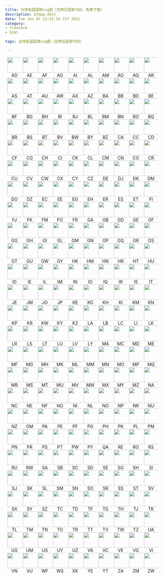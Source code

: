```yaml
---
title: 全球各国国旗svg图（含两位国家代码，免费下载）
description: ${map.des}
date: Tue Jun 07 22:51:54 CST 2022
category:
- frontend
- html

tags: 全球各国国旗svg图（含两位国家代码）

---
```


<div style="text-align: center; ">
<div>
<div class="nation-item"><div><img src="/images/flags/1x1/ad.svg" style="width: 50px; " /></div>
<div style="" class="code">ad</div>
</div>
  <div class="nation-item"><div><img src="/images/flags/1x1/ae.svg" style="width: 50px; " /></div>
<div style="" class="code">ae</div>
</div>
  <div class="nation-item"><div><img src="/images/flags/1x1/af.svg" style="width: 50px; " /></div>
<div style="" class="code">af</div>
</div>
  <div class="nation-item"><div><img src="/images/flags/1x1/ag.svg" style="width: 50px; " /></div>
<div style="" class="code">ag</div>
</div>
  <div class="nation-item"><div><img src="/images/flags/1x1/ai.svg" style="width: 50px; " /></div>
<div style="" class="code">ai</div>
</div>
  <div class="nation-item"><div><img src="/images/flags/1x1/al.svg" style="width: 50px; " /></div>
<div style="" class="code">al</div>
</div>
  <div class="nation-item"><div><img src="/images/flags/1x1/am.svg" style="width: 50px; " /></div>
<div style="" class="code">am</div>
</div>
  <div class="nation-item"><div><img src="/images/flags/1x1/ao.svg" style="width: 50px; " /></div>
<div style="" class="code">ao</div>
</div>
  <div class="nation-item"><div><img src="/images/flags/1x1/aq.svg" style="width: 50px; " /></div>
<div style="" class="code">aq</div>
</div>
  <div class="nation-item"><div><img src="/images/flags/1x1/ar.svg" style="width: 50px; " /></div>
<div style="" class="code">ar</div>
</div>
        </div><div>
  <div class="nation-item"><div><img src="/images/flags/1x1/as.svg" style="width: 50px; " /></div>
<div style="" class="code">as</div>
</div>
  <div class="nation-item"><div><img src="/images/flags/1x1/at.svg" style="width: 50px; " /></div>
<div style="" class="code">at</div>
</div>
  <div class="nation-item"><div><img src="/images/flags/1x1/au.svg" style="width: 50px; " /></div>
<div style="" class="code">au</div>
</div>
  <div class="nation-item"><div><img src="/images/flags/1x1/aw.svg" style="width: 50px; " /></div>
<div style="" class="code">aw</div>
</div>
  <div class="nation-item"><div><img src="/images/flags/1x1/ax.svg" style="width: 50px; " /></div>
<div style="" class="code">ax</div>
</div>
  <div class="nation-item"><div><img src="/images/flags/1x1/az.svg" style="width: 50px; " /></div>
<div style="" class="code">az</div>
</div>
  <div class="nation-item"><div><img src="/images/flags/1x1/ba.svg" style="width: 50px; " /></div>
<div style="" class="code">ba</div>
</div>
  <div class="nation-item"><div><img src="/images/flags/1x1/bb.svg" style="width: 50px; " /></div>
<div style="" class="code">bb</div>
</div>
  <div class="nation-item"><div><img src="/images/flags/1x1/bd.svg" style="width: 50px; " /></div>
<div style="" class="code">bd</div>
</div>
  <div class="nation-item"><div><img src="/images/flags/1x1/be.svg" style="width: 50px; " /></div>
<div style="" class="code">be</div>
</div>
        </div><div>
  <div class="nation-item"><div><img src="/images/flags/1x1/bf.svg" style="width: 50px; " /></div>
<div style="" class="code">bf</div>
</div>
  <div class="nation-item"><div><img src="/images/flags/1x1/bg.svg" style="width: 50px; " /></div>
<div style="" class="code">bg</div>
</div>
  <div class="nation-item"><div><img src="/images/flags/1x1/bh.svg" style="width: 50px; " /></div>
<div style="" class="code">bh</div>
</div>
  <div class="nation-item"><div><img src="/images/flags/1x1/bi.svg" style="width: 50px; " /></div>
<div style="" class="code">bi</div>
</div>
  <div class="nation-item"><div><img src="/images/flags/1x1/bj.svg" style="width: 50px; " /></div>
<div style="" class="code">bj</div>
</div>
  <div class="nation-item"><div><img src="/images/flags/1x1/bl.svg" style="width: 50px; " /></div>
<div style="" class="code">bl</div>
</div>
  <div class="nation-item"><div><img src="/images/flags/1x1/bm.svg" style="width: 50px; " /></div>
<div style="" class="code">bm</div>
</div>
  <div class="nation-item"><div><img src="/images/flags/1x1/bn.svg" style="width: 50px; " /></div>
<div style="" class="code">bn</div>
</div>
  <div class="nation-item"><div><img src="/images/flags/1x1/bo.svg" style="width: 50px; " /></div>
<div style="" class="code">bo</div>
</div>
  <div class="nation-item"><div><img src="/images/flags/1x1/bq.svg" style="width: 50px; " /></div>
<div style="" class="code">bq</div>
</div>
        </div><div>
  <div class="nation-item"><div><img src="/images/flags/1x1/br.svg" style="width: 50px; " /></div>
<div style="" class="code">br</div>
</div>
  <div class="nation-item"><div><img src="/images/flags/1x1/bs.svg" style="width: 50px; " /></div>
<div style="" class="code">bs</div>
</div>
  <div class="nation-item"><div><img src="/images/flags/1x1/bt.svg" style="width: 50px; " /></div>
<div style="" class="code">bt</div>
</div>
  <div class="nation-item"><div><img src="/images/flags/1x1/bv.svg" style="width: 50px; " /></div>
<div style="" class="code">bv</div>
</div>
  <div class="nation-item"><div><img src="/images/flags/1x1/bw.svg" style="width: 50px; " /></div>
<div style="" class="code">bw</div>
</div>
  <div class="nation-item"><div><img src="/images/flags/1x1/by.svg" style="width: 50px; " /></div>
<div style="" class="code">by</div>
</div>
  <div class="nation-item"><div><img src="/images/flags/1x1/bz.svg" style="width: 50px; " /></div>
<div style="" class="code">bz</div>
</div>
  <div class="nation-item"><div><img src="/images/flags/1x1/ca.svg" style="width: 50px; " /></div>
<div style="" class="code">ca</div>
</div>
  <div class="nation-item"><div><img src="/images/flags/1x1/cc.svg" style="width: 50px; " /></div>
<div style="" class="code">cc</div>
</div>
  <div class="nation-item"><div><img src="/images/flags/1x1/cd.svg" style="width: 50px; " /></div>
<div style="" class="code">cd</div>
</div>
        </div><div>
  <div class="nation-item"><div><img src="/images/flags/1x1/cf.svg" style="width: 50px; " /></div>
<div style="" class="code">cf</div>
</div>
  <div class="nation-item"><div><img src="/images/flags/1x1/cg.svg" style="width: 50px; " /></div>
<div style="" class="code">cg</div>
</div>
  <div class="nation-item"><div><img src="/images/flags/1x1/ch.svg" style="width: 50px; " /></div>
<div style="" class="code">ch</div>
</div>
  <div class="nation-item"><div><img src="/images/flags/1x1/ci.svg" style="width: 50px; " /></div>
<div style="" class="code">ci</div>
</div>
  <div class="nation-item"><div><img src="/images/flags/1x1/ck.svg" style="width: 50px; " /></div>
<div style="" class="code">ck</div>
</div>
  <div class="nation-item"><div><img src="/images/flags/1x1/cl.svg" style="width: 50px; " /></div>
<div style="" class="code">cl</div>
</div>
  <div class="nation-item"><div><img src="/images/flags/1x1/cm.svg" style="width: 50px; " /></div>
<div style="" class="code">cm</div>
</div>
  <div class="nation-item"><div><img src="/images/flags/1x1/cn.svg" style="width: 50px; " /></div>
<div style="" class="code">cn</div>
</div>
  <div class="nation-item"><div><img src="/images/flags/1x1/co.svg" style="width: 50px; " /></div>
<div style="" class="code">co</div>
</div>
  <div class="nation-item"><div><img src="/images/flags/1x1/cr.svg" style="width: 50px; " /></div>
<div style="" class="code">cr</div>
</div>
        </div><div>
  <div class="nation-item"><div><img src="/images/flags/1x1/cu.svg" style="width: 50px; " /></div>
<div style="" class="code">cu</div>
</div>
  <div class="nation-item"><div><img src="/images/flags/1x1/cv.svg" style="width: 50px; " /></div>
<div style="" class="code">cv</div>
</div>
  <div class="nation-item"><div><img src="/images/flags/1x1/cw.svg" style="width: 50px; " /></div>
<div style="" class="code">cw</div>
</div>
  <div class="nation-item"><div><img src="/images/flags/1x1/cx.svg" style="width: 50px; " /></div>
<div style="" class="code">cx</div>
</div>
  <div class="nation-item"><div><img src="/images/flags/1x1/cy.svg" style="width: 50px; " /></div>
<div style="" class="code">cy</div>
</div>
  <div class="nation-item"><div><img src="/images/flags/1x1/cz.svg" style="width: 50px; " /></div>
<div style="" class="code">cz</div>
</div>
  <div class="nation-item"><div><img src="/images/flags/1x1/de.svg" style="width: 50px; " /></div>
<div style="" class="code">de</div>
</div>
  <div class="nation-item"><div><img src="/images/flags/1x1/dj.svg" style="width: 50px; " /></div>
<div style="" class="code">dj</div>
</div>
  <div class="nation-item"><div><img src="/images/flags/1x1/dk.svg" style="width: 50px; " /></div>
<div style="" class="code">dk</div>
</div>
  <div class="nation-item"><div><img src="/images/flags/1x1/dm.svg" style="width: 50px; " /></div>
<div style="" class="code">dm</div>
</div>
        </div><div>
  <div class="nation-item"><div><img src="/images/flags/1x1/do.svg" style="width: 50px; " /></div>
<div style="" class="code">do</div>
</div>
  <div class="nation-item"><div><img src="/images/flags/1x1/dz.svg" style="width: 50px; " /></div>
<div style="" class="code">dz</div>
</div>
  <div class="nation-item"><div><img src="/images/flags/1x1/ec.svg" style="width: 50px; " /></div>
<div style="" class="code">ec</div>
</div>
  <div class="nation-item"><div><img src="/images/flags/1x1/ee.svg" style="width: 50px; " /></div>
<div style="" class="code">ee</div>
</div>
  <div class="nation-item"><div><img src="/images/flags/1x1/eg.svg" style="width: 50px; " /></div>
<div style="" class="code">eg</div>
</div>
  <div class="nation-item"><div><img src="/images/flags/1x1/eh.svg" style="width: 50px; " /></div>
<div style="" class="code">eh</div>
</div>
  <div class="nation-item"><div><img src="/images/flags/1x1/er.svg" style="width: 50px; " /></div>
<div style="" class="code">er</div>
</div>
  <div class="nation-item"><div><img src="/images/flags/1x1/es.svg" style="width: 50px; " /></div>
<div style="" class="code">es</div>
</div>
  <div class="nation-item"><div><img src="/images/flags/1x1/et.svg" style="width: 50px; " /></div>
<div style="" class="code">et</div>
</div>
  <div class="nation-item"><div><img src="/images/flags/1x1/fi.svg" style="width: 50px; " /></div>
<div style="" class="code">fi</div>
</div>
        </div><div>
  <div class="nation-item"><div><img src="/images/flags/1x1/fj.svg" style="width: 50px; " /></div>
<div style="" class="code">fj</div>
</div>
  <div class="nation-item"><div><img src="/images/flags/1x1/fk.svg" style="width: 50px; " /></div>
<div style="" class="code">fk</div>
</div>
  <div class="nation-item"><div><img src="/images/flags/1x1/fm.svg" style="width: 50px; " /></div>
<div style="" class="code">fm</div>
</div>
  <div class="nation-item"><div><img src="/images/flags/1x1/fo.svg" style="width: 50px; " /></div>
<div style="" class="code">fo</div>
</div>
  <div class="nation-item"><div><img src="/images/flags/1x1/fr.svg" style="width: 50px; " /></div>
<div style="" class="code">fr</div>
</div>
  <div class="nation-item"><div><img src="/images/flags/1x1/ga.svg" style="width: 50px; " /></div>
<div style="" class="code">ga</div>
</div>
  <div class="nation-item"><div><img src="/images/flags/1x1/gb.svg" style="width: 50px; " /></div>
<div style="" class="code">gb</div>
</div>
  <div class="nation-item"><div><img src="/images/flags/1x1/gd.svg" style="width: 50px; " /></div>
<div style="" class="code">gd</div>
</div>
  <div class="nation-item"><div><img src="/images/flags/1x1/ge.svg" style="width: 50px; " /></div>
<div style="" class="code">ge</div>
</div>
  <div class="nation-item"><div><img src="/images/flags/1x1/gf.svg" style="width: 50px; " /></div>
<div style="" class="code">gf</div>
</div>
        </div><div>
  <div class="nation-item"><div><img src="/images/flags/1x1/gg.svg" style="width: 50px; " /></div>
<div style="" class="code">gg</div>
</div>
  <div class="nation-item"><div><img src="/images/flags/1x1/gh.svg" style="width: 50px; " /></div>
<div style="" class="code">gh</div>
</div>
  <div class="nation-item"><div><img src="/images/flags/1x1/gi.svg" style="width: 50px; " /></div>
<div style="" class="code">gi</div>
</div>
  <div class="nation-item"><div><img src="/images/flags/1x1/gl.svg" style="width: 50px; " /></div>
<div style="" class="code">gl</div>
</div>
  <div class="nation-item"><div><img src="/images/flags/1x1/gm.svg" style="width: 50px; " /></div>
<div style="" class="code">gm</div>
</div>
  <div class="nation-item"><div><img src="/images/flags/1x1/gn.svg" style="width: 50px; " /></div>
<div style="" class="code">gn</div>
</div>
  <div class="nation-item"><div><img src="/images/flags/1x1/gp.svg" style="width: 50px; " /></div>
<div style="" class="code">gp</div>
</div>
  <div class="nation-item"><div><img src="/images/flags/1x1/gq.svg" style="width: 50px; " /></div>
<div style="" class="code">gq</div>
</div>
  <div class="nation-item"><div><img src="/images/flags/1x1/gr.svg" style="width: 50px; " /></div>
<div style="" class="code">gr</div>
</div>
  <div class="nation-item"><div><img src="/images/flags/1x1/gs.svg" style="width: 50px; " /></div>
<div style="" class="code">gs</div>
</div>
        </div><div>
  <div class="nation-item"><div><img src="/images/flags/1x1/gt.svg" style="width: 50px; " /></div>
<div style="" class="code">gt</div>
</div>
  <div class="nation-item"><div><img src="/images/flags/1x1/gu.svg" style="width: 50px; " /></div>
<div style="" class="code">gu</div>
</div>
  <div class="nation-item"><div><img src="/images/flags/1x1/gw.svg" style="width: 50px; " /></div>
<div style="" class="code">gw</div>
</div>
  <div class="nation-item"><div><img src="/images/flags/1x1/gy.svg" style="width: 50px; " /></div>
<div style="" class="code">gy</div>
</div>
  <div class="nation-item"><div><img src="/images/flags/1x1/hk.svg" style="width: 50px; " /></div>
<div style="" class="code">hk</div>
</div>
  <div class="nation-item"><div><img src="/images/flags/1x1/hm.svg" style="width: 50px; " /></div>
<div style="" class="code">hm</div>
</div>
  <div class="nation-item"><div><img src="/images/flags/1x1/hn.svg" style="width: 50px; " /></div>
<div style="" class="code">hn</div>
</div>
  <div class="nation-item"><div><img src="/images/flags/1x1/hr.svg" style="width: 50px; " /></div>
<div style="" class="code">hr</div>
</div>
  <div class="nation-item"><div><img src="/images/flags/1x1/ht.svg" style="width: 50px; " /></div>
<div style="" class="code">ht</div>
</div>
  <div class="nation-item"><div><img src="/images/flags/1x1/hu.svg" style="width: 50px; " /></div>
<div style="" class="code">hu</div>
</div>
        </div><div>
  <div class="nation-item"><div><img src="/images/flags/1x1/id.svg" style="width: 50px; " /></div>
<div style="" class="code">id</div>
</div>
  <div class="nation-item"><div><img src="/images/flags/1x1/ie.svg" style="width: 50px; " /></div>
<div style="" class="code">ie</div>
</div>
  <div class="nation-item"><div><img src="/images/flags/1x1/il.svg" style="width: 50px; " /></div>
<div style="" class="code">il</div>
</div>
  <div class="nation-item"><div><img src="/images/flags/1x1/im.svg" style="width: 50px; " /></div>
<div style="" class="code">im</div>
</div>
  <div class="nation-item"><div><img src="/images/flags/1x1/in.svg" style="width: 50px; " /></div>
<div style="" class="code">in</div>
</div>
  <div class="nation-item"><div><img src="/images/flags/1x1/io.svg" style="width: 50px; " /></div>
<div style="" class="code">io</div>
</div>
  <div class="nation-item"><div><img src="/images/flags/1x1/iq.svg" style="width: 50px; " /></div>
<div style="" class="code">iq</div>
</div>
  <div class="nation-item"><div><img src="/images/flags/1x1/ir.svg" style="width: 50px; " /></div>
<div style="" class="code">ir</div>
</div>
  <div class="nation-item"><div><img src="/images/flags/1x1/is.svg" style="width: 50px; " /></div>
<div style="" class="code">is</div>
</div>
  <div class="nation-item"><div><img src="/images/flags/1x1/it.svg" style="width: 50px; " /></div>
<div style="" class="code">it</div>
</div>
        </div><div>
  <div class="nation-item"><div><img src="/images/flags/1x1/je.svg" style="width: 50px; " /></div>
<div style="" class="code">je</div>
</div>
  <div class="nation-item"><div><img src="/images/flags/1x1/jm.svg" style="width: 50px; " /></div>
<div style="" class="code">jm</div>
</div>
  <div class="nation-item"><div><img src="/images/flags/1x1/jo.svg" style="width: 50px; " /></div>
<div style="" class="code">jo</div>
</div>
  <div class="nation-item"><div><img src="/images/flags/1x1/jp.svg" style="width: 50px; " /></div>
<div style="" class="code">jp</div>
</div>
  <div class="nation-item"><div><img src="/images/flags/1x1/ke.svg" style="width: 50px; " /></div>
<div style="" class="code">ke</div>
</div>
  <div class="nation-item"><div><img src="/images/flags/1x1/kg.svg" style="width: 50px; " /></div>
<div style="" class="code">kg</div>
</div>
  <div class="nation-item"><div><img src="/images/flags/1x1/kh.svg" style="width: 50px; " /></div>
<div style="" class="code">kh</div>
</div>
  <div class="nation-item"><div><img src="/images/flags/1x1/ki.svg" style="width: 50px; " /></div>
<div style="" class="code">ki</div>
</div>
  <div class="nation-item"><div><img src="/images/flags/1x1/km.svg" style="width: 50px; " /></div>
<div style="" class="code">km</div>
</div>
  <div class="nation-item"><div><img src="/images/flags/1x1/kn.svg" style="width: 50px; " /></div>
<div style="" class="code">kn</div>
</div>
        </div><div>
  <div class="nation-item"><div><img src="/images/flags/1x1/kp.svg" style="width: 50px; " /></div>
<div style="" class="code">kp</div>
</div>
  <div class="nation-item"><div><img src="/images/flags/1x1/kr.svg" style="width: 50px; " /></div>
<div style="" class="code">kr</div>
</div>
  <div class="nation-item"><div><img src="/images/flags/1x1/kw.svg" style="width: 50px; " /></div>
<div style="" class="code">kw</div>
</div>
  <div class="nation-item"><div><img src="/images/flags/1x1/ky.svg" style="width: 50px; " /></div>
<div style="" class="code">ky</div>
</div>
  <div class="nation-item"><div><img src="/images/flags/1x1/kz.svg" style="width: 50px; " /></div>
<div style="" class="code">kz</div>
</div>
  <div class="nation-item"><div><img src="/images/flags/1x1/la.svg" style="width: 50px; " /></div>
<div style="" class="code">la</div>
</div>
  <div class="nation-item"><div><img src="/images/flags/1x1/lb.svg" style="width: 50px; " /></div>
<div style="" class="code">lb</div>
</div>
  <div class="nation-item"><div><img src="/images/flags/1x1/lc.svg" style="width: 50px; " /></div>
<div style="" class="code">lc</div>
</div>
  <div class="nation-item"><div><img src="/images/flags/1x1/li.svg" style="width: 50px; " /></div>
<div style="" class="code">li</div>
</div>
  <div class="nation-item"><div><img src="/images/flags/1x1/lk.svg" style="width: 50px; " /></div>
<div style="" class="code">lk</div>
</div>
        </div><div>
  <div class="nation-item"><div><img src="/images/flags/1x1/lr.svg" style="width: 50px; " /></div>
<div style="" class="code">lr</div>
</div>
  <div class="nation-item"><div><img src="/images/flags/1x1/ls.svg" style="width: 50px; " /></div>
<div style="" class="code">ls</div>
</div>
  <div class="nation-item"><div><img src="/images/flags/1x1/lt.svg" style="width: 50px; " /></div>
<div style="" class="code">lt</div>
</div>
  <div class="nation-item"><div><img src="/images/flags/1x1/lu.svg" style="width: 50px; " /></div>
<div style="" class="code">lu</div>
</div>
  <div class="nation-item"><div><img src="/images/flags/1x1/lv.svg" style="width: 50px; " /></div>
<div style="" class="code">lv</div>
</div>
  <div class="nation-item"><div><img src="/images/flags/1x1/ly.svg" style="width: 50px; " /></div>
<div style="" class="code">ly</div>
</div>
  <div class="nation-item"><div><img src="/images/flags/1x1/ma.svg" style="width: 50px; " /></div>
<div style="" class="code">ma</div>
</div>
  <div class="nation-item"><div><img src="/images/flags/1x1/mc.svg" style="width: 50px; " /></div>
<div style="" class="code">mc</div>
</div>
  <div class="nation-item"><div><img src="/images/flags/1x1/md.svg" style="width: 50px; " /></div>
<div style="" class="code">md</div>
</div>
  <div class="nation-item"><div><img src="/images/flags/1x1/me.svg" style="width: 50px; " /></div>
<div style="" class="code">me</div>
</div>
        </div><div>
  <div class="nation-item"><div><img src="/images/flags/1x1/mf.svg" style="width: 50px; " /></div>
<div style="" class="code">mf</div>
</div>
  <div class="nation-item"><div><img src="/images/flags/1x1/mg.svg" style="width: 50px; " /></div>
<div style="" class="code">mg</div>
</div>
  <div class="nation-item"><div><img src="/images/flags/1x1/mh.svg" style="width: 50px; " /></div>
<div style="" class="code">mh</div>
</div>
  <div class="nation-item"><div><img src="/images/flags/1x1/mk.svg" style="width: 50px; " /></div>
<div style="" class="code">mk</div>
</div>
  <div class="nation-item"><div><img src="/images/flags/1x1/ml.svg" style="width: 50px; " /></div>
<div style="" class="code">ml</div>
</div>
  <div class="nation-item"><div><img src="/images/flags/1x1/mm.svg" style="width: 50px; " /></div>
<div style="" class="code">mm</div>
</div>
  <div class="nation-item"><div><img src="/images/flags/1x1/mn.svg" style="width: 50px; " /></div>
<div style="" class="code">mn</div>
</div>
  <div class="nation-item"><div><img src="/images/flags/1x1/mo.svg" style="width: 50px; " /></div>
<div style="" class="code">mo</div>
</div>
  <div class="nation-item"><div><img src="/images/flags/1x1/mp.svg" style="width: 50px; " /></div>
<div style="" class="code">mp</div>
</div>
  <div class="nation-item"><div><img src="/images/flags/1x1/mq.svg" style="width: 50px; " /></div>
<div style="" class="code">mq</div>
</div>
        </div><div>
  <div class="nation-item"><div><img src="/images/flags/1x1/mr.svg" style="width: 50px; " /></div>
<div style="" class="code">mr</div>
</div>
  <div class="nation-item"><div><img src="/images/flags/1x1/ms.svg" style="width: 50px; " /></div>
<div style="" class="code">ms</div>
</div>
  <div class="nation-item"><div><img src="/images/flags/1x1/mt.svg" style="width: 50px; " /></div>
<div style="" class="code">mt</div>
</div>
  <div class="nation-item"><div><img src="/images/flags/1x1/mu.svg" style="width: 50px; " /></div>
<div style="" class="code">mu</div>
</div>
  <div class="nation-item"><div><img src="/images/flags/1x1/mv.svg" style="width: 50px; " /></div>
<div style="" class="code">mv</div>
</div>
  <div class="nation-item"><div><img src="/images/flags/1x1/mw.svg" style="width: 50px; " /></div>
<div style="" class="code">mw</div>
</div>
  <div class="nation-item"><div><img src="/images/flags/1x1/mx.svg" style="width: 50px; " /></div>
<div style="" class="code">mx</div>
</div>
  <div class="nation-item"><div><img src="/images/flags/1x1/my.svg" style="width: 50px; " /></div>
<div style="" class="code">my</div>
</div>
  <div class="nation-item"><div><img src="/images/flags/1x1/mz.svg" style="width: 50px; " /></div>
<div style="" class="code">mz</div>
</div>
  <div class="nation-item"><div><img src="/images/flags/1x1/na.svg" style="width: 50px; " /></div>
<div style="" class="code">na</div>
</div>
        </div><div>
  <div class="nation-item"><div><img src="/images/flags/1x1/nc.svg" style="width: 50px; " /></div>
<div style="" class="code">nc</div>
</div>
  <div class="nation-item"><div><img src="/images/flags/1x1/ne.svg" style="width: 50px; " /></div>
<div style="" class="code">ne</div>
</div>
  <div class="nation-item"><div><img src="/images/flags/1x1/nf.svg" style="width: 50px; " /></div>
<div style="" class="code">nf</div>
</div>
  <div class="nation-item"><div><img src="/images/flags/1x1/ng.svg" style="width: 50px; " /></div>
<div style="" class="code">ng</div>
</div>
  <div class="nation-item"><div><img src="/images/flags/1x1/ni.svg" style="width: 50px; " /></div>
<div style="" class="code">ni</div>
</div>
  <div class="nation-item"><div><img src="/images/flags/1x1/nl.svg" style="width: 50px; " /></div>
<div style="" class="code">nl</div>
</div>
  <div class="nation-item"><div><img src="/images/flags/1x1/no.svg" style="width: 50px; " /></div>
<div style="" class="code">no</div>
</div>
  <div class="nation-item"><div><img src="/images/flags/1x1/np.svg" style="width: 50px; " /></div>
<div style="" class="code">np</div>
</div>
  <div class="nation-item"><div><img src="/images/flags/1x1/nr.svg" style="width: 50px; " /></div>
<div style="" class="code">nr</div>
</div>
  <div class="nation-item"><div><img src="/images/flags/1x1/nu.svg" style="width: 50px; " /></div>
<div style="" class="code">nu</div>
</div>
        </div><div>
  <div class="nation-item"><div><img src="/images/flags/1x1/nz.svg" style="width: 50px; " /></div>
<div style="" class="code">nz</div>
</div>
  <div class="nation-item"><div><img src="/images/flags/1x1/om.svg" style="width: 50px; " /></div>
<div style="" class="code">om</div>
</div>
  <div class="nation-item"><div><img src="/images/flags/1x1/pa.svg" style="width: 50px; " /></div>
<div style="" class="code">pa</div>
</div>
  <div class="nation-item"><div><img src="/images/flags/1x1/pe.svg" style="width: 50px; " /></div>
<div style="" class="code">pe</div>
</div>
  <div class="nation-item"><div><img src="/images/flags/1x1/pf.svg" style="width: 50px; " /></div>
<div style="" class="code">pf</div>
</div>
  <div class="nation-item"><div><img src="/images/flags/1x1/pg.svg" style="width: 50px; " /></div>
<div style="" class="code">pg</div>
</div>
  <div class="nation-item"><div><img src="/images/flags/1x1/ph.svg" style="width: 50px; " /></div>
<div style="" class="code">ph</div>
</div>
  <div class="nation-item"><div><img src="/images/flags/1x1/pk.svg" style="width: 50px; " /></div>
<div style="" class="code">pk</div>
</div>
  <div class="nation-item"><div><img src="/images/flags/1x1/pl.svg" style="width: 50px; " /></div>
<div style="" class="code">pl</div>
</div>
  <div class="nation-item"><div><img src="/images/flags/1x1/pm.svg" style="width: 50px; " /></div>
<div style="" class="code">pm</div>
</div>
        </div><div>
  <div class="nation-item"><div><img src="/images/flags/1x1/pn.svg" style="width: 50px; " /></div>
<div style="" class="code">pn</div>
</div>
  <div class="nation-item"><div><img src="/images/flags/1x1/pr.svg" style="width: 50px; " /></div>
<div style="" class="code">pr</div>
</div>
  <div class="nation-item"><div><img src="/images/flags/1x1/ps.svg" style="width: 50px; " /></div>
<div style="" class="code">ps</div>
</div>
  <div class="nation-item"><div><img src="/images/flags/1x1/pt.svg" style="width: 50px; " /></div>
<div style="" class="code">pt</div>
</div>
  <div class="nation-item"><div><img src="/images/flags/1x1/pw.svg" style="width: 50px; " /></div>
<div style="" class="code">pw</div>
</div>
  <div class="nation-item"><div><img src="/images/flags/1x1/py.svg" style="width: 50px; " /></div>
<div style="" class="code">py</div>
</div>
  <div class="nation-item"><div><img src="/images/flags/1x1/qa.svg" style="width: 50px; " /></div>
<div style="" class="code">qa</div>
</div>
  <div class="nation-item"><div><img src="/images/flags/1x1/re.svg" style="width: 50px; " /></div>
<div style="" class="code">re</div>
</div>
  <div class="nation-item"><div><img src="/images/flags/1x1/ro.svg" style="width: 50px; " /></div>
<div style="" class="code">ro</div>
</div>
  <div class="nation-item"><div><img src="/images/flags/1x1/rs.svg" style="width: 50px; " /></div>
<div style="" class="code">rs</div>
</div>
        </div><div>
  <div class="nation-item"><div><img src="/images/flags/1x1/ru.svg" style="width: 50px; " /></div>
<div style="" class="code">ru</div>
</div>
  <div class="nation-item"><div><img src="/images/flags/1x1/rw.svg" style="width: 50px; " /></div>
<div style="" class="code">rw</div>
</div>
  <div class="nation-item"><div><img src="/images/flags/1x1/sa.svg" style="width: 50px; " /></div>
<div style="" class="code">sa</div>
</div>
  <div class="nation-item"><div><img src="/images/flags/1x1/sb.svg" style="width: 50px; " /></div>
<div style="" class="code">sb</div>
</div>
  <div class="nation-item"><div><img src="/images/flags/1x1/sc.svg" style="width: 50px; " /></div>
<div style="" class="code">sc</div>
</div>
  <div class="nation-item"><div><img src="/images/flags/1x1/sd.svg" style="width: 50px; " /></div>
<div style="" class="code">sd</div>
</div>
  <div class="nation-item"><div><img src="/images/flags/1x1/se.svg" style="width: 50px; " /></div>
<div style="" class="code">se</div>
</div>
  <div class="nation-item"><div><img src="/images/flags/1x1/sg.svg" style="width: 50px; " /></div>
<div style="" class="code">sg</div>
</div>
  <div class="nation-item"><div><img src="/images/flags/1x1/sh.svg" style="width: 50px; " /></div>
<div style="" class="code">sh</div>
</div>
  <div class="nation-item"><div><img src="/images/flags/1x1/si.svg" style="width: 50px; " /></div>
<div style="" class="code">si</div>
</div>
        </div><div>
  <div class="nation-item"><div><img src="/images/flags/1x1/sj.svg" style="width: 50px; " /></div>
<div style="" class="code">sj</div>
</div>
  <div class="nation-item"><div><img src="/images/flags/1x1/sk.svg" style="width: 50px; " /></div>
<div style="" class="code">sk</div>
</div>
  <div class="nation-item"><div><img src="/images/flags/1x1/sl.svg" style="width: 50px; " /></div>
<div style="" class="code">sl</div>
</div>
  <div class="nation-item"><div><img src="/images/flags/1x1/sm.svg" style="width: 50px; " /></div>
<div style="" class="code">sm</div>
</div>
  <div class="nation-item"><div><img src="/images/flags/1x1/sn.svg" style="width: 50px; " /></div>
<div style="" class="code">sn</div>
</div>
  <div class="nation-item"><div><img src="/images/flags/1x1/so.svg" style="width: 50px; " /></div>
<div style="" class="code">so</div>
</div>
  <div class="nation-item"><div><img src="/images/flags/1x1/sr.svg" style="width: 50px; " /></div>
<div style="" class="code">sr</div>
</div>
  <div class="nation-item"><div><img src="/images/flags/1x1/ss.svg" style="width: 50px; " /></div>
<div style="" class="code">ss</div>
</div>
  <div class="nation-item"><div><img src="/images/flags/1x1/st.svg" style="width: 50px; " /></div>
<div style="" class="code">st</div>
</div>
  <div class="nation-item"><div><img src="/images/flags/1x1/sv.svg" style="width: 50px; " /></div>
<div style="" class="code">sv</div>
</div>
        </div><div>
  <div class="nation-item"><div><img src="/images/flags/1x1/sx.svg" style="width: 50px; " /></div>
<div style="" class="code">sx</div>
</div>
  <div class="nation-item"><div><img src="/images/flags/1x1/sy.svg" style="width: 50px; " /></div>
<div style="" class="code">sy</div>
</div>
  <div class="nation-item"><div><img src="/images/flags/1x1/sz.svg" style="width: 50px; " /></div>
<div style="" class="code">sz</div>
</div>
  <div class="nation-item"><div><img src="/images/flags/1x1/tc.svg" style="width: 50px; " /></div>
<div style="" class="code">tc</div>
</div>
  <div class="nation-item"><div><img src="/images/flags/1x1/td.svg" style="width: 50px; " /></div>
<div style="" class="code">td</div>
</div>
  <div class="nation-item"><div><img src="/images/flags/1x1/tf.svg" style="width: 50px; " /></div>
<div style="" class="code">tf</div>
</div>
  <div class="nation-item"><div><img src="/images/flags/1x1/tg.svg" style="width: 50px; " /></div>
<div style="" class="code">tg</div>
</div>
  <div class="nation-item"><div><img src="/images/flags/1x1/th.svg" style="width: 50px; " /></div>
<div style="" class="code">th</div>
</div>
  <div class="nation-item"><div><img src="/images/flags/1x1/tj.svg" style="width: 50px; " /></div>
<div style="" class="code">tj</div>
</div>
  <div class="nation-item"><div><img src="/images/flags/1x1/tk.svg" style="width: 50px; " /></div>
<div style="" class="code">tk</div>
</div>
        </div><div>
  <div class="nation-item"><div><img src="/images/flags/1x1/tl.svg" style="width: 50px; " /></div>
<div style="" class="code">tl</div>
</div>
  <div class="nation-item"><div><img src="/images/flags/1x1/tm.svg" style="width: 50px; " /></div>
<div style="" class="code">tm</div>
</div>
  <div class="nation-item"><div><img src="/images/flags/1x1/tn.svg" style="width: 50px; " /></div>
<div style="" class="code">tn</div>
</div>
  <div class="nation-item"><div><img src="/images/flags/1x1/to.svg" style="width: 50px; " /></div>
<div style="" class="code">to</div>
</div>
  <div class="nation-item"><div><img src="/images/flags/1x1/tr.svg" style="width: 50px; " /></div>
<div style="" class="code">tr</div>
</div>
  <div class="nation-item"><div><img src="/images/flags/1x1/tt.svg" style="width: 50px; " /></div>
<div style="" class="code">tt</div>
</div>
  <div class="nation-item"><div><img src="/images/flags/1x1/tv.svg" style="width: 50px; " /></div>
<div style="" class="code">tv</div>
</div>
  <div class="nation-item"><div><img src="/images/flags/1x1/tw.svg" style="width: 50px; " /></div>
<div style="" class="code">tw</div>
</div>
  <div class="nation-item"><div><img src="/images/flags/1x1/tz.svg" style="width: 50px; " /></div>
<div style="" class="code">tz</div>
</div>
  <div class="nation-item"><div><img src="/images/flags/1x1/ua.svg" style="width: 50px; " /></div>
<div style="" class="code">ua</div>
</div>
        </div><div>
  <div class="nation-item"><div><img src="/images/flags/1x1/ug.svg" style="width: 50px; " /></div>
<div style="" class="code">ug</div>
</div>
  <div class="nation-item"><div><img src="/images/flags/1x1/um.svg" style="width: 50px; " /></div>
<div style="" class="code">um</div>
</div>
  <div class="nation-item"><div><img src="/images/flags/1x1/us.svg" style="width: 50px; " /></div>
<div style="" class="code">us</div>
</div>
  <div class="nation-item"><div><img src="/images/flags/1x1/uy.svg" style="width: 50px; " /></div>
<div style="" class="code">uy</div>
</div>
  <div class="nation-item"><div><img src="/images/flags/1x1/uz.svg" style="width: 50px; " /></div>
<div style="" class="code">uz</div>
</div>
  <div class="nation-item"><div><img src="/images/flags/1x1/va.svg" style="width: 50px; " /></div>
<div style="" class="code">va</div>
</div>
  <div class="nation-item"><div><img src="/images/flags/1x1/vc.svg" style="width: 50px; " /></div>
<div style="" class="code">vc</div>
</div>
  <div class="nation-item"><div><img src="/images/flags/1x1/ve.svg" style="width: 50px; " /></div>
<div style="" class="code">ve</div>
</div>
  <div class="nation-item"><div><img src="/images/flags/1x1/vg.svg" style="width: 50px; " /></div>
<div style="" class="code">vg</div>
</div>
  <div class="nation-item"><div><img src="/images/flags/1x1/vi.svg" style="width: 50px; " /></div>
<div style="" class="code">vi</div>
</div>
        </div><div>
  <div class="nation-item"><div><img src="/images/flags/1x1/vn.svg" style="width: 50px; " /></div>
<div style="" class="code">vn</div>
</div>
  <div class="nation-item"><div><img src="/images/flags/1x1/vu.svg" style="width: 50px; " /></div>
<div style="" class="code">vu</div>
</div>
  <div class="nation-item"><div><img src="/images/flags/1x1/wf.svg" style="width: 50px; " /></div>
<div style="" class="code">wf</div>
</div>
  <div class="nation-item"><div><img src="/images/flags/1x1/ws.svg" style="width: 50px; " /></div>
<div style="" class="code">ws</div>
</div>
  <div class="nation-item"><div><img src="/images/flags/1x1/xk.svg" style="width: 50px; " /></div>
<div style="" class="code">xk</div>
</div>
  <div class="nation-item"><div><img src="/images/flags/1x1/ye.svg" style="width: 50px; " /></div>
<div style="" class="code">ye</div>
</div>
  <div class="nation-item"><div><img src="/images/flags/1x1/yt.svg" style="width: 50px; " /></div>
<div style="" class="code">yt</div>
</div>
  <div class="nation-item"><div><img src="/images/flags/1x1/za.svg" style="width: 50px; " /></div>
<div style="" class="code">za</div>
</div>
  <div class="nation-item"><div><img src="/images/flags/1x1/zm.svg" style="width: 50px; " /></div>
<div style="" class="code">zm</div>
</div>
  <div class="nation-item"><div><img src="/images/flags/1x1/zw.svg" style="width: 50px; " /></div>
<div style="" class="code">zw</div>
</div>
        </div><div>
  </div>
</div>

<style type="">

.nation-item {
  width: 9%;
  text-align: center;
  display: inline-block;
}

.code {
  text-transform: uppercase;
}

</style>